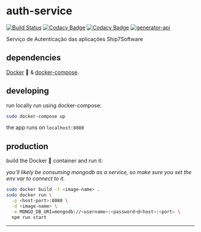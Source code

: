 # auth-service

[![Build Status](https://travis-ci.org/ship7software/auth-service.svg?branch=master)](https://travis-ci.org/ship7software/auth-service)
[![Codacy Badge](https://api.codacy.com/project/badge/Grade/c106a5023e2546ba8d153c2a2b841bf5)](https://www.codacy.com/app/ship7software/auth-service?utm_source=github.com&utm_medium=referral&utm_content=ship7software/auth-service&utm_campaign=badger)
[![Codacy Badge](https://api.codacy.com/project/badge/Coverage/c106a5023e2546ba8d153c2a2b841bf5)](https://www.codacy.com/app/Ship7/auth-service?utm_source=github.com&utm_medium=referral&utm_content=ship7software/auth-service&utm_campaign=Badge_Coverage)
[![generator-api](https://img.shields.io/badge/built%20with-generator--api-green.svg)](https://github.com/ndelvalle/generator-api)

Serviço de Autenticação das aplicações Ship7Software





## dependencies

[Docker](https://docs.docker.com/engine/installation/) :whale: & [docker-compose](https://docs.docker.com/compose/install/).

## developing

run locally run using docker-compose:

```bash
sudo docker-compose up
```

the app runs on `localhost:8080`

## production

build the Docker :whale: container and run it:

_you'll likely be consuming mongodb as a service, so make sure you set the env var to connect to it._

```bash
sudo docker build -t <image-name> .
sudo docker run \
  -p <host-port>:8080 \
  -d <image-name> \
  -e MONGO_DB_URI=mongodb://<username>:<password>@<host>:<port> \
  npm run start
```



--------------------------------------------------------------------------------
